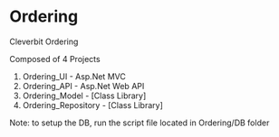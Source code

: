 # Ordering
Cleverbit Ordering

Composed of 4 Projects
1. Ordering_UI - Asp.Net MVC
2. Ordering_API - Asp.Net Web API
3. Ordering_Model - [Class Library]
4. Ordering_Repository - [Class Library]

Note:
to setup the DB, run the script file located in Ordering/DB folder
